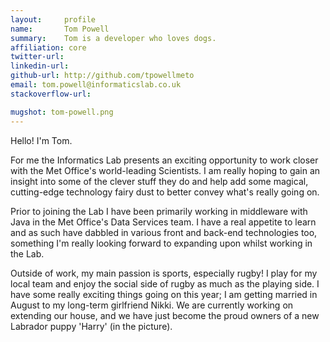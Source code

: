 ```yaml
---
layout:     profile
name:       Tom Powell
summary:    Tom is a developer who loves dogs.
affiliation: core
twitter-url:
linkedin-url:
github-url: http://github.com/tpowellmeto
email: tom.powell@informaticslab.co.uk
stackoverflow-url:

mugshot: tom-powell.png
---
```

Hello! I'm Tom.

For me the Informatics Lab presents an exciting opportunity to work closer with the Met Office's world-leading Scientists. I am really hoping to gain an insight into some of the clever stuff they do and help add some magical, cutting-edge technology fairy dust to better convey what's really going on.

Prior to joining the Lab I have been primarily working in middleware with Java in the Met Office's Data Services team. I have a real appetite to learn and as such have dabbled in various front and back-end technologies too, something I'm really looking forward to expanding upon whilst working in the Lab.

Outside of work, my main passion is sports, especially rugby! I play for my local team and enjoy the social side of rugby as much as the playing side. I have some really exciting things going on this year; I am getting married in August to my long-term girlfriend Nikki. We are currently working on extending our house, and we have just become the proud owners of a new Labrador puppy 'Harry' (in the picture).
